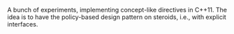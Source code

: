A bunch of experiments, implementing concept-like directives in C++11.
The idea is to have the policy-based design pattern on steroids, i.e., with explicit interfaces.
